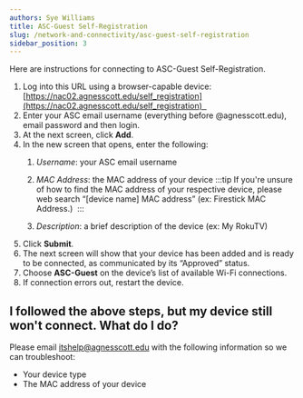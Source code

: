 ```yaml
---
authors: Sye Williams
title: ASC-Guest Self-Registration
slug: /network-and-connectivity/asc-guest-self-registration
sidebar_position: 3
---
```


Here are instructions for connecting to ASC-Guest Self-Registration. 

1. Log into this URL using a browser-capable device: [https://nac02.agnesscott.edu/self_registration](https://nac02.agnesscott.edu/self_registration)  
2. Enter your ASC email username (everything before @agnesscott.edu), email password and then login. 
3. At the next screen, click **Add**. 
4. In the new screen that opens, enter the following: 
	1. *Username*: your ASC email username 
	2. *MAC Address*: the MAC address of your device
:::tip
If you're unsure of how to find the MAC address of your respective device, please web search “[device name] MAC address” (ex: Firestick MAC Address.) 
:::
   	
    3. *Description*: a brief description of the device (ex: My RokuTV) 
5. Click **Submit**. 
6. The next screen will show that your device has been added and is ready to be connected, as communicated by its “Approved” status. 
7. Choose **ASC-Guest** on the device’s list of available Wi-Fi connections. 
8. If connection errors out, restart the device. 

## I followed the above steps, but my device still won't connect. What do I do?

Please email itshelp@agnesscott.edu with the following information so we can troubleshoot:  

- Your device type  
- The MAC address of your device 